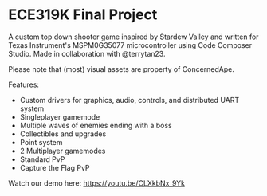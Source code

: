 # ECE319K Final Project

A custom top down shooter game inspired by Stardew Valley and written for Texas Instrument's MSPM0G35077 microcontroller using Code Composer Studio. Made in collaboration with @terrytan23.

Please note that (most) visual assets are property of ConcernedApe.

Features:
- Custom drivers for graphics, audio, controls, and distributed UART system
- Singleplayer gamemode
 - Multiple waves of enemies ending with a boss
 - Collectibles and upgrades
 - Point system
- 2 Multiplayer gamemodes
 - Standard PvP
 - Capture the Flag PvP

Watch our demo here: https://youtu.be/CLXkbNx_9Yk



